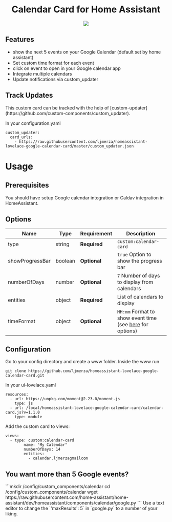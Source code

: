 <h1 align="center">Calendar Card for Home Assistant</h1>

<p align="center">
  <img src='https://i.imgur.com/86RGw5W.png' />
</p>

<h2>Features</h2>

* show the next 5 events on your Google Calendar (default set by home assistant)
* Set custom time format for each event
* click on event to open in your Google calendar app
* Integrate multiple calendars
* Update notifications via custom_updater

<h2>Track Updates</h2>
This custom card can be tracked with the help of [custom-updater](https://github.com/custom-components/custom_updater).

In your configuration.yaml

```
custom_updater:
  card_urls:
    - https://raw.githubusercontent.com/ljmerza/homeassistant-lovelace-google-calendar-card/master/custom_updater.json
```

<h1>Usage</h1>
<h2>Prerequisites</h2>
You should have setup Google calendar integration or Caldav integration in HomeAssistant.

<h2>Options</h2>

| Name | Type | Requirement | Description
| ---- | ---- | ------- | -----------
| type | string | **Required** | `custom:calendar-card`
| showProgressBar | boolean | **Optional** | `true` Option to show the progress bar
| numberOfDays | number | **Optional** | `7` Number of days to display from calendars
| entities | object | **Required** | List of calendars to display
| timeFormat | object | **Optional** | `HH:mm` Format to show event time (see [here](https://momentjs.com/docs/#/displaying/format/) for options)

<h2>Configuration</h2>
Go to your config directory and create a www folder. Inside the www run

```
git clone https://github.com/ljmerza/homeassistant-lovelace-google-calendar-card.git
```

In your ui-lovelace.yaml

```
resources:
  - url: https://unpkg.com/moment@2.23.0/moment.js
    type: js
  - url: /local/homeassistant-lovelace-google-calendar-card/calendar-card.js?v=1.1.0
    type: module
```

Add the custom card to views:

```
views:
  - type: custom:calendar-card
        name: "My Calendar"
        numberOfDays: 14
        entities:
          - calendar.ljmerzagmailcom
```

<h2>You want more than 5 Google events?</h2>
```mkdir /config/custom_components/calendar
cd /config/custom_components/calendar
wget https://raw.githubusercontent.com/home-assistant/home-assistant/dev/homeassistant/components/calendar/google.py
```
Use a text editor to change the `'maxResults': 5` in `google.py` to a number of your liking.
